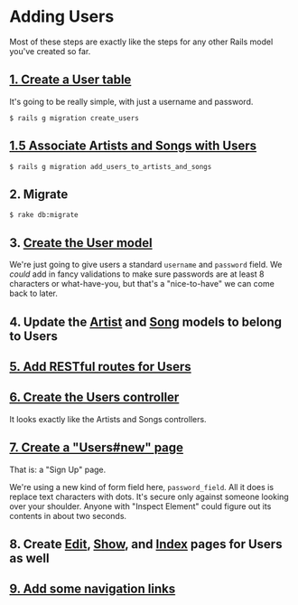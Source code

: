 # Adding Users

Most of these steps are exactly like the steps for any other Rails model you've created so far.

## [1. Create a User table](https://github.com/ga-wdi-exercises/tunr_rails_users/pull/2/files?diff=unified#diff-4b1a57db4f61ac5445c45966a27ece5dR1)

It's going to be really simple, with just a username and password.

```
$ rails g migration create_users
```

## [1.5 Associate Artists and Songs with Users](https://github.com/ga-wdi-exercises/tunr_rails_users/pull/2/files?diff=unified#diff-0bdaad38bfd65cc68acaa6db206ae358R1)

```
$ rails g migration add_users_to_artists_and_songs
```

## 2. Migrate

```
$ rake db:migrate
```

## 3. [Create the User model](https://github.com/ga-wdi-exercises/tunr_rails_users/pull/2/files?diff=unified#diff-4676c008b11a5480d73d4a6de01e45b9R1)

We're just going to give users a standard `username` and `password` field. We *could* add in fancy validations to make sure passwords are at least 8 characters or what-have-you, but that's a "nice-to-have" we can come back to later.

## 4. Update the [Artist](https://github.com/ga-wdi-exercises/tunr_rails_users/pull/2/files?diff=unified#diff-8e4d37cdfca18efc71e0dbc0609a4e4fR1) and [Song](https://github.com/ga-wdi-exercises/tunr_rails_users/pull/2/files?diff=unified#diff-90f827681ccbedf6cbfabf956112dc89R2) models to belong to Users

## [5. Add RESTful routes for Users](https://github.com/ga-wdi-exercises/tunr_rails_users/pull/2/files?diff=unified#diff-21497849d8f00507c9c8dcaf6288b136R8)

## [6. Create the Users controller](https://github.com/ga-wdi-exercises/tunr_rails_users/pull/2/files?diff=unified#diff-4e05ad0d64e6100656b63ad1e78f32c5R1)

It looks exactly like the Artists and Songs controllers.

## [7. Create a "Users#new" page](https://github.com/ga-wdi-exercises/tunr_rails_users/pull/2/files?diff=unified#diff-722653b3f7d83a0b935a57e09c3cd757R1)

That is: a "Sign Up" page.

We're using a new kind of form field here, `password_field`. All it does is replace text characters with dots. It's secure only against someone looking over your shoulder. Anyone with "Inspect Element" could figure out its contents in about two seconds.

## 8. Create [Edit](https://github.com/ga-wdi-exercises/tunr_rails_users/pull/2/files?diff=unified#diff-a64b323ee7e173624d069215a90b7e7cR1), [Show](https://github.com/ga-wdi-exercises/tunr_rails_users/pull/2/files?diff=unified#diff-c7c9a522f39f5d8cd9b512cd928b2d14R1), and [Index](https://github.com/ga-wdi-exercises/tunr_rails_users/pull/2/files?diff=unified#diff-92444b9cfa8fd1c47fee508e5d1c08a6R1) pages for Users as well

## [9. Add some navigation links](https://github.com/ga-wdi-exercises/tunr_rails_users/pull/2/files?diff=unified#diff-9599427925097c3c66f26ac1e0de5cadR12)
